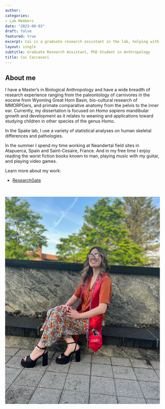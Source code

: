 ```yaml
---
author: 
categories:
- Lab Members
date: "2023-09-03"
draft: false
featured: true
excerpt: Cai is a graduate research assistant in the lab, helping with data management and analysis across ongoing projects
layout: single
subtitle: Graduate Research Assistant, PhD Student in Anthropology
title: Cai Caccavari
---
```


## About me 

I have a Master’s in Biological Anthropology and have a wide breadth of research experience ranging from the paleontology of carnivores in the eocene from Wyoming Great Horn Basin,  bio-cultural research of MMORPGers, and primate comparative anatomy from the pelvis to the inner ear. Currently, my dissertation is focused on *Homo sapiens* mandibular growth and development as it relates to weaning and applications toward studying children in other species of the genus Homo. 

In the Spake lab, I use a variety of statistical analyses on human skeletal differences and pathologies.

In the summer I spend my time working at Neandertal field sites in Atapuerca, Spain and Saint-Cesaire, France. And in my free time I enjoy reading the worst fiction books known to man, playing music with my guitar, and playing video games.


Learn more about my work: 

  + [ResearchGate](https://www.researchgate.net/profile/Cai-Caccavari)
  


<br>

![](cai-full.jpg)



